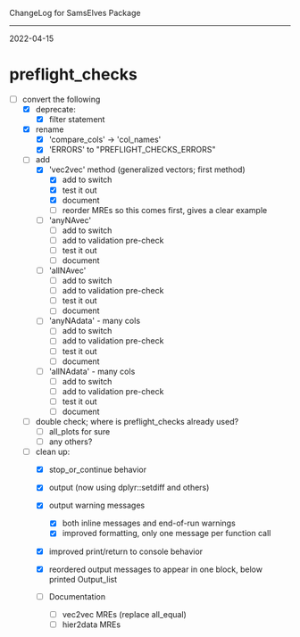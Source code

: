 ChangeLog for SamsElves Package

--------------------------------------------------------------------------------

2022-04-15

# preflight_checks
- [ ] convert the following
  - [x] deprecate:
    - [x] filter statement
  - [x] rename
    - [x] 'compare_cols' -> 'col_names'
    - [x] 'ERRORS' to "PREFLIGHT_CHECKS_ERRORS"
  - [ ] add
    - [x] 'vec2vec' method (generalized vectors; first method)
      - [x] add to switch
      - [x] test it out
      - [x] document
      - [ ] reorder MREs so this comes first, gives a clear example
    - [ ] 'anyNAvec'
      - [ ] add to switch
      - [ ] add to validation pre-check
      - [ ] test it out
      - [ ] document
    - [ ] 'allNAvec'
      - [ ] add to switch
      - [ ] add to validation pre-check
      - [ ] test it out
      - [ ] document
    - [ ] 'anyNAdata' - many cols
      - [ ] add to switch
      - [ ] add to validation pre-check
      - [ ] test it out
      - [ ] document
    - [ ] 'allNAdata' - many cols
      - [ ] add to switch
      - [ ] add to validation pre-check
      - [ ] test it out
      - [ ] document
  - [ ] double check; where is preflight_checks already used?
    - [ ] all_plots for sure 
    - [ ] any others?
    
  - [ ] clean up:
    - [x] stop_or_continue behavior
    - [x] output (now using dplyr::setdiff and others)
    - [x] output warning messages
      - [x] both inline messages and end-of-run warnings
      - [x] improved formatting, only one message per function call
    - [x] improved print/return to console behavior
    - [x] reordered output messages to appear in one block, below printed Output_list
    
    - [ ] Documentation
      - [ ] vec2vec MREs (replace all_equal)
      - [ ] hier2data MREs
